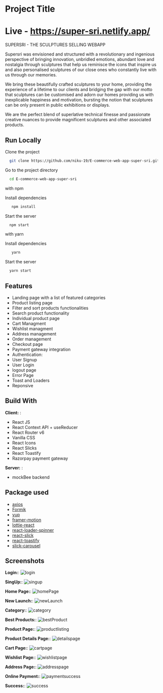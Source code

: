 # Project Title

# Live - https://super-sri.netlify.app/

SUPERSRI - THE SCULPTURES SELLING WEBAPP

Supersri was envisioned and structured with a revolutionary and ingenious perspective of bringing innovation, unbridled emotions, abundant love and nostalgia through sculptures that help us reminisce the icons that inspire us and also personalised sculptures of our close ones who constantly live with us through our memories.

We bring these beautifully crafted sculptures to your home, providing the experience of a lifetime to our clients and bridging the gap with our motto that sculptures can be customised and adorn our homes providing us with inexplicable happiness and motivation, bursting the notion that sculptures can be only present in public exhibitions or displays.

We are the perfect blend of superlative technical finesse and passionate creative nuances to provide magnificent sculptures and other associated products.

## Run Locally

Clone the project

```bash
  git clone https://github.com/niku-19/E-commerce-web-app-super-sri.git
```

Go to the project directory

```bash
  cd E-commerce-web-app-super-sri
```

with npm

Install dependencies

```bash
   npm install
```

Start the server

```bash
  npm start
```

with yarn

Install dependencies

```bash
   yarn
```

Start the server

```bash
  yarn start
```

## Features

- Landing page with a list of featured categories
- Product listing page
- Filter and sort products functionalities
- Search product functionality
- Individual product page
- Cart Managment
- Wishlist managment
- Address management
- Order management
- Checkout page
- Payment gateway integration
- Authentication:
- User Signup
- User Login
- logout page
- Error Page
- Toast and Loaders
- Reponsive

## Build With

**Client:** :

- React JS
- React Context API + useReducer
- React Router v6
- Vanilla CSS
- React Icons
- React Slicks
- React Toastify
- Razorpay payment gateway

**Server:** :

- mockBee backend

## Package used

- [axios](https://www.npmjs.com/package/axios)
- [Formik](https://yarnpkg.com/package/formik)
- [yup](https://yarnpkg.com/package/yup)
- [framer-motion](https://yarnpkg.com/package/framer-motion)
- [lottie-react](https://yarnpkg.com/package/lottie-react)
- [react-loader-spinner](https://yarnpkg.com/package/react-loader-spinner)
- [react-slick](https://yarnpkg.com/package/react-slick)
- [react-toastify](https://yarnpkg.com/package/react-toastify)
- [slick-carousel](https://yarnpkg.com/package/slick-carousel)

## Screenshots

**Login:**: ![login](https://github.com/niku-19/E-commerce-web-app-super-sri/assets/88980648/0d81bd4f-9df3-45ad-8df3-ed2e9b4ae73b)

**SingUp:**: ![singup](https://github.com/niku-19/E-commerce-web-app-super-sri/assets/88980648/d864a82e-261a-473d-ad47-2e5bf26ddfc7)

**Home Page:**: ![homePage](https://github.com/niku-19/E-commerce-web-app-super-sri/assets/88980648/f76d8990-ed10-4f77-aaaa-5fc87c04b813)

**New Launch:**: ![newLaunch](https://github.com/niku-19/E-commerce-web-app-super-sri/assets/88980648/4779a6ca-2125-48e8-9518-a1f2b020a45c)

**Category:**: ![category](https://github.com/niku-19/E-commerce-web-app-super-sri/assets/88980648/2fbd0a26-f010-4334-b33b-af865b4ac80b)

**Best Products:**: ![bestProduct](https://github.com/niku-19/E-commerce-web-app-super-sri/assets/88980648/1ff3a8b8-13e2-4058-8697-70922786353f)

**Product Page:**: ![productlisting](https://github.com/niku-19/E-commerce-web-app-super-sri/assets/88980648/4c95e260-f791-43bf-a4fc-4fd7f4801a92)

**Product Details Page:**: ![detailspage](https://github.com/niku-19/E-commerce-web-app-super-sri/assets/88980648/1a09db93-7320-428d-82c0-b893fc43f5ca)

**Cart Page:**: ![cartpage](https://github.com/niku-19/E-commerce-web-app-super-sri/assets/88980648/0ed559ca-c07d-41df-ab60-9c03b266a16d)

**Wishlist Page:**: ![wishlistpage](https://github.com/niku-19/E-commerce-web-app-super-sri/assets/88980648/631a97f9-8f83-4999-ae08-740acd1afdff)

**Address Page:**: ![addresspage](https://github.com/niku-19/E-commerce-web-app-super-sri/assets/88980648/96443bbc-b795-4581-880d-1ba1de157567)

**Online Payment:**: ![paymentsuccess](https://github.com/niku-19/E-commerce-web-app-super-sri/assets/88980648/2c35900e-d072-45dc-aaad-9cd92d39f9e8)

**Success:**: ![success](https://github.com/niku-19/E-commerce-web-app-super-sri/assets/88980648/df23b54b-3047-44a5-9524-d76cca06365b)
